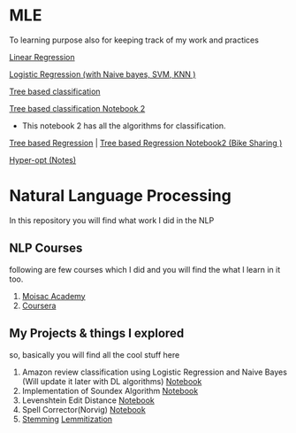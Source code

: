 # MLE
To learning purpose also for  keeping track of my work and practices


[Linear Regression](https://github.com/rushikeshnaik779/MLE/blob/master/LinearRegression%20Assumptions/LinReg.ipynb)




[Logistic Regression (with Naive bayes, SVM, KNN )](https://github.com/rushikeshnaik779/MLE/blob/master/LogisticRegression/LogR.ipynb)


[Tree based classification](https://github.com/rushikeshnaik779/MLE/blob/master/TreeBasedClassification/v%200.0.1.ipynb)
 
[Tree based classification Notebook 2](https://github.com/rushikeshnaik779/MLE/blob/master/TreeBasedClassification/Salary_classification1.ipynb)
* This notebook 2 has all the algorithms for classification.

 
[Tree based Regression](https://github.com/rushikeshnaik779/MLE/blob/master/TreeBasedRegression/v%200.0.1.ipynb)
 | 
 [ Tree based Regression Notebook2 (Bike Sharing )](https://github.com/rushikeshnaik779/MLE/blob/master/TreeBasedRegression/Bike%20Sharing%20Data/Bike_Sharing.ipynb)


[Hyper-opt (Notes)](https://github.com/rushikeshnaik779/MLE/blob/master/Hyper_Opt_exercises%20/Exercise%20One.ipynb)


# Natural Language Processing 

In this repository you will find what work I did in the NLP 

## NLP Courses
following are few courses which I did and you will find the what I learn in it too. 
1) [Moisac Academy](https://github.com/rushikeshnaik779/MLE/tree/master/MOISAC-NLP) 
2) [Coursera](https://github.com/rushikeshnaik779/MLE/tree/master/MOISAC-NLP/NLPC)


## My Projects & things I explored
so, basically you will find all the cool stuff here 

1) Amazon review classification using Logistic Regression and Naive Bayes (Will update it later with DL algorithms) [Notebook](https://github.com/rushikeshnaik779/MLE/blob/master/MOISAC-NLP/NLPC/SelfProjects/LOgisitic%20Classifier/amazon%20review/Amazon%20v1%20reviews.ipynb)
2) Implementation of Soundex Algorithm [Notebook](https://github.com/rushikeshnaik779/MLE/blob/master/MOISAC-NLP/SOUNDEX.ipynb)
3) Levenshtein Edit Distance [Notebook](https://github.com/rushikeshnaik779/MLE/blob/master/MOISAC-NLP/Levenshtein%20Edit%20Distance%20.ipynb) 
4) Spell Corrector(Norvig) [Notebook](https://github.com/rushikeshnaik779/MLE/blob/master/MOISAC-NLP/Spell%20Corrector%20.ipynb)
5) [Stemming](https://github.com/rushikeshnaik779/MLE/blob/master/MOISAC-NLP/stemming%20.ipynb) [Lemmitization](https://github.com/rushikeshnaik779/MLE/blob/master/MOISAC-NLP/lemmitization.ipynb)
